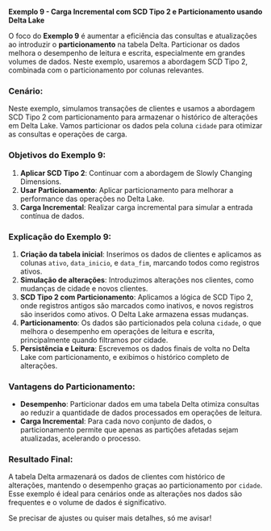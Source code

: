 
**Exemplo 9 - Carga Incremental com SCD Tipo 2 e Particionamento usando Delta Lake**

O foco do **Exemplo 9** é aumentar a eficiência das consultas e atualizações ao introduzir o **particionamento** na tabela Delta. Particionar os dados melhora o desempenho de leitura e escrita, especialmente em grandes volumes de dados. Neste exemplo, usaremos a abordagem SCD Tipo 2, combinada com o particionamento por colunas relevantes.

### **Cenário:**

Neste exemplo, simulamos transações de clientes e usamos a abordagem SCD Tipo 2 com particionamento para armazenar o histórico de alterações em Delta Lake. Vamos particionar os dados pela coluna `cidade` para otimizar as consultas e operações de carga.

### **Objetivos do Exemplo 9:**

1. **Aplicar SCD Tipo 2**: Continuar com a abordagem de Slowly Changing Dimensions.
2. **Usar Particionamento**: Aplicar particionamento para melhorar a performance das operações no Delta Lake.
3. **Carga Incremental**: Realizar carga incremental para simular a entrada contínua de dados.




### **Explicação do Exemplo 9:**

1. **Criação da tabela inicial**: Inserimos os dados de clientes e aplicamos as colunas `ativo`, `data_inicio`, e `data_fim`, marcando todos como registros ativos.
2. **Simulação de alterações**: Introduzimos alterações nos clientes, como mudanças de cidade e novos clientes.
3. **SCD Tipo 2 com Particionamento**: Aplicamos a lógica de SCD Tipo 2, onde registros antigos são marcados como inativos, e novos registros são inseridos como ativos. O Delta Lake armazena essas mudanças.
4. **Particionamento**: Os dados são particionados pela coluna `cidade`, o que melhora o desempenho em operações de leitura e escrita, principalmente quando filtramos por cidade.
5. **Persistência e Leitura**: Escrevemos os dados finais de volta no Delta Lake com particionamento, e exibimos o histórico completo de alterações.

### **Vantagens do Particionamento:**

- **Desempenho**: Particionar dados em uma tabela Delta otimiza consultas ao reduzir a quantidade de dados processados em operações de leitura.
- **Carga Incremental**: Para cada novo conjunto de dados, o particionamento permite que apenas as partições afetadas sejam atualizadas, acelerando o processo.

### **Resultado Final**:

A tabela Delta armazenará os dados de clientes com histórico de alterações, mantendo o desempenho graças ao particionamento por `cidade`. Esse exemplo é ideal para cenários onde as alterações nos dados são frequentes e o volume de dados é significativo.

Se precisar de ajustes ou quiser mais detalhes, só me avisar!